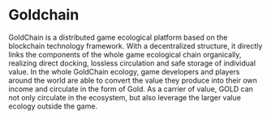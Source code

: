 # Goldchain
GoldChain is a distributed game ecological platform based on the blockchain technology framework. With a decentralized structure, it directly links the components of the whole game ecological chain organically, realizing direct docking, lossless circulation and safe storage of individual value. In the whole GoldChain ecology, game developers and players around the world are able to convert the value they produce into their own income and circulate in the form of Gold. As a carrier of value, GOLD can not only circulate in the ecosystem, but also leverage the larger value ecology outside the game.
